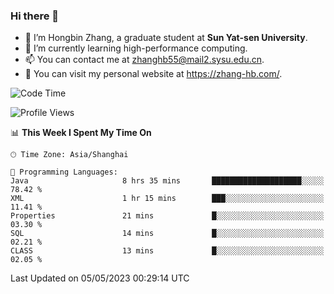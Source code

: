 ### Hi there 👋

- 🔭 I’m Hongbin Zhang, a graduate student at **Sun Yat-sen University**.
- 🌱 I’m currently learning high-performance computing.
- 📫 You can contact me at zhanghb55@mail2.sysu.edu.cn.
- 👀 You can visit my personal website at https://zhang-hb.com/.

<!--START_SECTION:waka-->
![Code Time](http://img.shields.io/badge/Code%20Time-181%20hrs%2025%20mins-blue)

![Profile Views](http://img.shields.io/badge/Profile%20Views-0-blue)

📊 **This Week I Spent My Time On** 

```text
🕑︎ Time Zone: Asia/Shanghai

💬 Programming Languages: 
Java                     8 hrs 35 mins       ████████████████████░░░░░   78.42 % 
XML                      1 hr 15 mins        ███░░░░░░░░░░░░░░░░░░░░░░   11.41 % 
Properties               21 mins             █░░░░░░░░░░░░░░░░░░░░░░░░   03.30 % 
SQL                      14 mins             █░░░░░░░░░░░░░░░░░░░░░░░░   02.21 % 
CLASS                    13 mins             █░░░░░░░░░░░░░░░░░░░░░░░░   02.05 % 
```


 Last Updated on 05/05/2023 00:29:14 UTC
<!--END_SECTION:waka-->